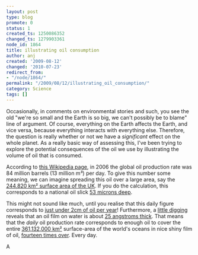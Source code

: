 ```yaml
---
layout: post
type: blog
promote: 0
status: 1
created_ts: 1250086352
changed_ts: 1279903361
node_id: 1864
title: illustrating oil consumption
author: anj
created: '2009-08-12'
changed: '2010-07-23'
redirect_from:
- "/node/1864/"
permalink: "/2009/08/12/illustrating_oil_consumption/"
category: Science
tags: []
---
```

Occasionally, in comments on environmental stories and such, you see the old "we're so small and the Earth is so big, we can't possibly be to blame" line of argument. Of course, everything on the Earth affects the Earth, and vice versa, because everything interacts with everything else. Therefore, the question is really whether or not we have a *significant* effect on the whole planet. As a really basic way of assessing this, I've been trying to explore the potential consequences of the oil we use by illustrating the volume of oil that is consumed.
<!--break-->
According to [this Wikipedia page](http://en.wikipedia.org/wiki/Fossil_fuel#Levels_and_flows), in 2006 the global oil production rate was 84 million barrels (13 million m³) per day. To give this number some meaning, we can imagine spreading this oil over a large area, say the [244,820 km² surface area of the UK](http://en.wikipedia.org/wiki/Uk). If you do the calculation, this corresponds to a national oil slick [53 microns deep](http://www.google.co.uk/search?q=13+million+m^3+%2F+244%2C820+km^2).

This might not sound like much, until you realise that this daily figure corresponds to [just under 2cm of oil per year](http://www.google.co.uk/search?q=365+*+53.1002369+microns)!
Furthermore, a [little digging](http://www.google.co.uk/search?q=thickness+studies+crude+oil+film) reveals that an oil film on water is about [25 angstroms thick](http://rms1.agsearch.agropedia.affrc.go.jp/contents/JASI/pdf/society/11-0769.pdf). That means that the *daily* oil production rate corresponds to enough oil to cover the entire
[361,132,000 km²](http://en.wikipedia.org/wiki/Earth) surface-area of the world's oceans in nice shiny film of oil, [fourteen times over](http://www.google.co.uk/search?q=%2813+million+m^3+%2F+%2825+angstroms%29+%29+%2F+361%2C132%2C000+km^2). Every day.

A
